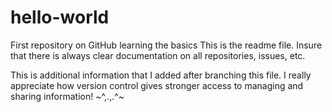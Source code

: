 # hello-world
First repository on GitHub learning the basics
This is the readme file. Insure that there is always clear documentation on all repositories, issues, etc.

This is additional information that I added after branching this file. I really appreciate how version control gives stronger access to managing and sharing information! ~^,.,.^~


